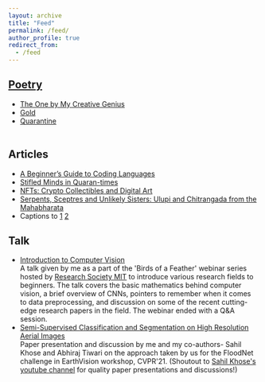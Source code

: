 ```yaml
---
layout: archive
title: "Feed"
permalink: /feed/
author_profile: true
redirect_from:
  - /feed
---
```


## [Poetry](https://www.instagram.com/blotting.paper/)
  - [The One by My Creative Genius](https://www.manipalthetalk.org/creative/the-one-by-my-creative-genius/)
  - [Gold](https://www.manipalthetalk.org/creative/gold-day-four-of-napowrimo-2021/)
  - [Quarantine](https://www.instagram.com/reel/CFAHNLgBf05/?igshid=meha1h0nyid6)
<br> <br>


## Articles
  - [A Beginner’s Guide to Coding Languages](https://www.manipalthetalk.org/manipal/a-beginners-guide-to-coding-languages/)
  - [Stifled Minds in Quaran-times](https://www.manipalthetalk.org/informative/stifled-minds-in-quaran-times/)
  - [NFTs: Crypto Collectibles and Digital Art](https://www.manipalthetalk.org/informative/nfts-crypto-collectibles-and-digital-art/)
  - [Serpents, Sceptres and Unlikely Sisters: Ulupi and Chitrangada from the Mahabharata](https://www.manipalthetalk.org/creative/stories-11creative/serpents-sceptres-and-unlikely-sisters-ulupi-and-chitrangada-from-the-mahabharata/)
  - Captions to [1](https://www.instagram.com/p/CHNvszoBnJT/?igshid=190x8s047hz6c) [2](https://www.instagram.com/p/CJ3pK43BpJB/?igshid=1jehsxk3xr2a5)

## Talk
  -  [Introduction to Computer Vision](https://drive.google.com/drive/folders/1LeJ-VOzK08jvw6ILYycikIZNcGpssCQO?usp=sharing) <br> A talk given by me as a part of the 'Birds of a Feather' webinar series hosted by [Research Society MIT](https://www.researchsocietymit.com/events/605231894376a90017759f51) to introduce various research fields to beginners. The talk covers the basic mathematics behind computer vision, a brief overview of CNNs, pointers to remember when it comes to data preprocessing, and discussion on some of the recent cutting-edge research papers in the field. The webinar ended with a Q&A session.
  -  [Semi-Supervised Classification and Segmentation on High Resolution Aerial Images](https://youtu.be/BZb60xD8B5s?t=1112) <br> Paper presentation and discussion by me and my co-authors- Sahil Khose and Abhiraj Tiwari on the approach taken by us for the FloodNet challenge in EarthVision workshop, CVPR'21. (Shoutout to [Sahil Khose's youtube channel](https://www.youtube.com/c/SahilKhose/featured) for quality paper presentations and discussions!)

